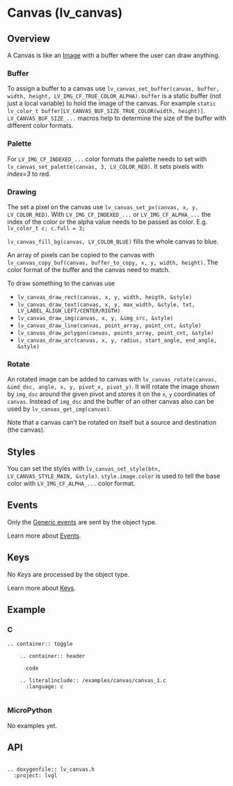 # Canvas (lv_canvas)

## Overview
A Canvas is like an [Image](/object-types/img) with a buffer where the user can draw anything. 

### Buffer
To assign a buffer to a canvas use `lv_canvas_set_buffer(canvas, buffer, width, height, LV_IMG_CF_TRUE_COLOR_ALPHA)`. `buffer` is a static buffer (not just a local variable) to hold the image of the canvas. For example 
`static lv_color_t buffer[LV_CANVAS_BUF_SIZE_TRUE_COLOR(width, height)]`. `LV_CANVAS_BUF_SIZE_...` macros help to determine the size of the buffer with different color formats.

### Palette
For `LV_IMG_CF_INDEXED_...` color formats the palette needs to set with  `lv_canvas_set_palette(canvas, 3, LV_COLOR_RED)`. It sets pixels with *index=3* to red.


### Drawing
The set a pixel on the canvas use `lv_canvas_set_px(canvas, x, y, LV_COLOR_RED)`. With `LV_IMG_CF_INDEXED_...` or `LV_IMG_CF_ALPHA_...` the index of the color or the alpha value needs to be passed as color. E.g. `lv_color_t c; c.full = 3;`

`lv_canvas_fill_bg(canvas, LV_COLOR_BLUE)` fills the whole canvas to blue.

An array of pixels can be copied to the canvas with `lv_canvas_copy_buf(canvas, buffer_to_copy, x, y, width, height)`. The color format of the buffer and the canvas need to match.

To draw something to the canvas use
- `lv_canvas_draw_rect(canvas, x, y, width, heigth, &style)`
- `lv_canvas_draw_text(canvas, x, y, max_width, &style, txt, LV_LABEL_ALIGN_LEFT/CENTER/RIGTH)`
- `lv_canvas_draw_img(canvas, x, y, &img_src, &style)`
- `lv_canvas_draw_line(canvas, point_array, point_cnt, &style)`
- `lv_canvas_draw_polygon(canvas, points_array, point_cnt, &style)`
- `lv_canvas_draw_arc(canvas, x, y, radius, start_angle, end_angle, &style)`

### Rotate
An rotated image can be added to canvas with `lv_canvas_rotate(canvas, &imd_dsc, angle, x, y, pivot_x, pivot_y)`. It will rotate the image shown by `img_dsc` around the given pivot and stores it on the `x`, `y` coordinates of `canvas`.
Instead of `img_dsc` and the buffer of an other canvas also can be used by `lv_canvas_get_img(canvas)`.

Note that a canvas can't be rotated on itself but a source and destination (the canvas).

## Styles
You can set the styles with `lv_canvas_set_style(btn, LV_CANVAS_STYLE_MAIN, &style)`. 
`style.image.color` is used to tell the base color with `LV_IMG_CF_ALPHA_...` color format. 

## Events
Only the [Generic events](/overview/event.html#generic-events) are sent by the object type.

Learn more about [Events](/overview/event).

## Keys
No *Keys* are processed by the object type.

Learn more about [Keys](/overview/indev).

## Example

### C

```eval_rst
.. container:: toggle

    .. container:: header
    
      code

    .. literalinclude:: /examples/canvas/canvas_1.c
      :language: c
 
```

### MicroPython
No examples yet.
## API 

```eval_rst

.. doxygenfile:: lv_canvas.h
  :project: lvgl
        
```
